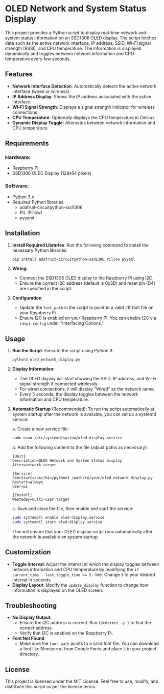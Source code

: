 # OLED Network and System Status Display

This project provides a Python script to display real-time network and system status information on an SSD1306 OLED display. The script fetches data such as the active network interface, IP address, SSID, Wi-Fi signal strength (RSSI), and CPU temperature. The information is displayed dynamically and toggles between network information and CPU temperature every few seconds.

## Features

- **Network Interface Detection**: Automatically detects the active network interface (wired or wireless).
- **IP Address Display**: Shows the IP address associated with the active interface.
- **Wi-Fi Signal Strength**: Displays a signal strength indicator for wireless connections.
- **CPU Temperature**: Optionally displays the CPU temperature in Celsius.
- **Dynamic Display Toggle**: Alternates between network information and CPU temperature.

## Requirements

### Hardware:
- Raspberry Pi
- SSD1306 OLED Display (128x64 pixels)

### Software:
- Python 3.x
- Required Python libraries:
  - adafruit-circuitpython-ssd1306
  - PIL (Pillow)
  - pyyaml

## Installation

1. **Install Required Libraries**: Run the following command to install the necessary Python libraries:

   ```bash
   pip install adafruit-circuitpython-ssd1306 Pillow pyyaml
   ```

2. **Wiring**:
   - Connect the SSD1306 OLED display to the Raspberry Pi using I2C.
   - Ensure the correct I2C address (default is 0x3D) and reset pin (D4) are specified in the script.

3. **Configuration**:
   - Update the `font_path` in the script to point to a valid .ttf font file on your Raspberry Pi.
   - Ensure I2C is enabled on your Raspberry Pi. You can enable I2C via `raspi-config` under "Interfacing Options."

## Usage

1. **Run the Script**: Execute the script using Python 3:

   ```bash
   python3 oled_network_display.py
   ```

2. **Display Information**:
   - The OLED display will start showing the SSID, IP address, and Wi-Fi signal strength if connected wirelessly.
   - For wired connections, it will display "Wired" as the network name.
   - Every 5 seconds, the display toggles between the network information and CPU temperature.

3. **Automatic Startup** (Recommended):
   To run the script automatically at system startup after the network is available, you can set up a systemd service:

   a. Create a new service file:
      ```bash
      sudo nano /etc/systemd/system/oled-display.service
      ```

   b. Add the following content to the file (adjust paths as necessary):
      ```
      [Unit]
      Description=OLED Network and System Status Display
      After=network.target

      [Service]
      ExecStart=/usr/bin/python3 /path/to/your/oled_network_display.py
      Restart=always
      User=pi

      [Install]
      WantedBy=multi-user.target
      ```

   c. Save and close the file, then enable and start the service:
      ```bash
      sudo systemctl enable oled-display.service
      sudo systemctl start oled-display.service
      ```

   This will ensure that your OLED display script runs automatically after the network is available on system startup.

## Customization

- **Toggle Interval**: Adjust the interval at which the display toggles between network information and CPU temperature by modifying the `if current_time - last_toggle_time >= 5:` line. Change `5` to your desired interval in seconds.
- **Display Layout**: Modify the `update_display` function to change how information is displayed on the OLED screen.

## Troubleshooting

- **No Display Output**:
  - Ensure the I2C address is correct. Run `i2cdetect -y 1` to find the correct address.
  - Verify that I2C is enabled on the Raspberry Pi.
- **Font Not Found**:
  - Make sure the `font_path` points to a valid font file. You can download a font like Montserrat from Google Fonts and place it in your project directory.

## License

This project is licensed under the MIT License. Feel free to use, modify, and distribute this script as per the license terms.
